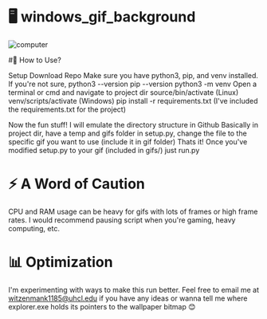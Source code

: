 # 🖥️ windows_gif_background


![computer](https://user-images.githubusercontent.com/82523141/216819498-940427e3-a52a-4d53-95d4-441dac7d2924.gif)


#🤔 How to Use? 

Setup
  Download Repo
  Make sure you have python3, pip, and venv installed. If you're not sure, 
    python3 --version
    pip --version
    python3 -m venv
  Open a terminal or cmd and navigate to project dir
    source/bin/activate (Linux)
    venv/scripts/activate (Windows) 
    pip install -r requirements.txt (I've included the requirements.txt for the project) 
    
   Now the fun stuff!
    I will emulate the directory structure in Github
    Basically in project dir, have a temp and gifs folder
    in setup.py, change the file to the specific gif you want to use (include it in gif folder) 
    Thats it! Once you've modified setup.py to your gif (included in gifs/) just run.py
  
# ⚡ A Word of Caution
  
CPU and RAM usage can be heavy for gifs with lots of frames or high frame rates. I would recommend pausing script when you're gaming, heavy computing, etc. 
  
 # 📊 Optimization
 
 I'm experimenting with ways to make this run better. Feel free to email me at witzenmank1185@uhcl.edu if
 you have any ideas or wanna tell me where explorer.exe holds its pointers to the wallpaper bitmap 😊
 

        
 
  
 
